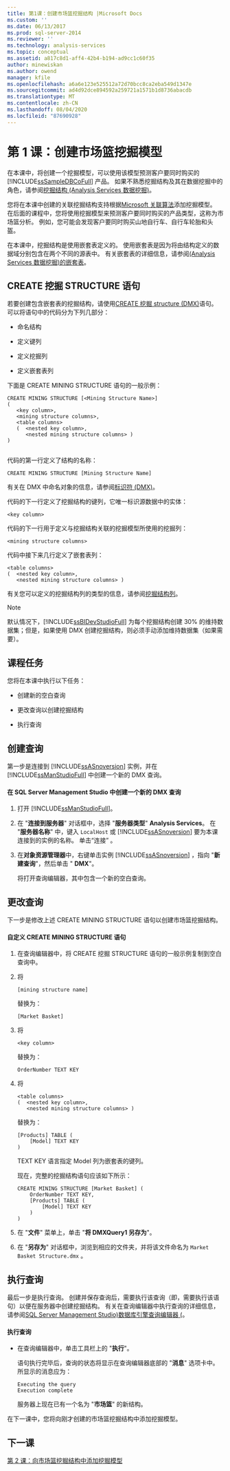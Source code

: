 ```yaml
---
title: 第1课：创建市场篮挖掘结构 |Microsoft Docs
ms.custom: ''
ms.date: 06/13/2017
ms.prod: sql-server-2014
ms.reviewer: ''
ms.technology: analysis-services
ms.topic: conceptual
ms.assetid: a817c8d1-aff4-42b4-b194-ad9cc1c60f35
author: minewiskan
ms.author: owend
manager: kfile
ms.openlocfilehash: a6a6e123e525512a72d70bcc8ca2eba549d1347e
ms.sourcegitcommit: ad4d92dce894592a259721a1571b1d8736abacdb
ms.translationtype: MT
ms.contentlocale: zh-CN
ms.lasthandoff: 08/04/2020
ms.locfileid: "87690928"
---
```

# <a name="lesson-1-creating-the-market-basket-mining-structure"></a>第 1 课：创建市场篮挖掘模型
  在本课中，将创建一个挖掘模型，可以使用该模型预测客户要同时购买的 [!INCLUDE[ssSampleDBCoFull](../includes/sssampledbcofull-md.md)] 产品。 如果不熟悉挖掘结构及其在数据挖掘中的角色，请参阅[挖掘结构 &#40;Analysis Services 数据挖掘&#41;](../../2014/analysis-services/data-mining/mining-structures-analysis-services-data-mining.md)。  
  
 您将在本课中创建的关联挖掘结构支持根据[Microsoft 关联算法](../../2014/analysis-services/data-mining/microsoft-association-algorithm.md)添加挖掘模型。 在后面的课程中，您将使用挖掘模型来预测客户要同时购买的产品类型，这称为市场篮分析。 例如，您可能会发现客户要同时购买山地自行车、自行车轮胎和头盔。  
  
 在本课中，挖掘结构是使用嵌套表定义的。 使用嵌套表是因为将由结构定义的数据域分别包含在两个不同的源表中。 有关嵌套表的详细信息，请参阅[&#40;Analysis Services 数据挖掘&#41;的嵌套表](../../2014/analysis-services/data-mining/nested-tables-analysis-services-data-mining.md)。  
  
## <a name="create-mining-structure-statement"></a>CREATE 挖掘 STRUCTURE 语句  
 若要创建包含嵌套表的挖掘结构，请使用[CREATE 挖掘 structure &#40;DMX&#41;](/sql/dmx/create-mining-structure-dmx)语句。 可以将语句中的代码分为下列几部分：  
  
-   命名结构  
  
-   定义键列  
  
-   定义挖掘列  
  
-   定义嵌套表列  
  
 下面是 CREATE MINING STRUCTURE 语句的一般示例：  
  
```  
CREATE MINING STRUCTURE [<Mining Structure Name>]  
(  
   <key column>,  
   <mining structure columns>,  
   <table columns>  
   (  <nested key column>,  
      <nested mining structure columns> )  
)  
  
```  
  
 代码的第一行定义了结构的名称：  
  
```  
CREATE MINING STRUCTURE [Mining Structure Name]  
```  
  
 有关在 DMX 中命名对象的信息，请参阅[标识符 &#40;DMX&#41;](/sql/dmx/identifiers-dmx)。  
  
 代码的下一行定义了挖掘结构的键列，它唯一标识源数据中的实体：  
  
```  
<key column>  
```  
  
 代码的下一行用于定义与挖掘结构关联的挖掘模型所使用的挖掘列：  
  
```  
<mining structure columns>  
```  
  
 代码中接下来几行定义了嵌套表列：  
  
```  
<table columns>  
(  <nested key column>,  
   <nested mining structure columns> )  
```  
  
 有关您可以定义的挖掘结构列的类型的信息，请参阅[挖掘结构列](../../2014/analysis-services/data-mining/mining-structure-columns.md)。  
  
> [!NOTE]  
>  默认情况下，[!INCLUDE[ssBIDevStudioFull](../includes/ssbidevstudiofull-md.md)] 为每个挖掘结构创建 30% 的维持数据集；但是，如果使用 DMX 创建挖掘结构，则必须手动添加维持数据集（如果需要）。  
  
## <a name="lesson-tasks"></a>课程任务  
 您将在本课中执行以下任务：  
  
-   创建新的空白查询  
  
-   更改查询以创建挖掘结构  
  
-   执行查询  
  
## <a name="creating-the-query"></a>创建查询  
 第一步是连接到 [!INCLUDE[ssASnoversion](../includes/ssasnoversion-md.md)] 实例，并在 [!INCLUDE[ssManStudioFull](../includes/ssmanstudiofull-md.md)] 中创建一个新的 DMX 查询。  
  
#### <a name="to-create-a-new-dmx-query-in-sql-server-management-studio"></a>在 SQL Server Management Studio 中创建一个新的 DMX 查询  
  
1.  打开 [!INCLUDE[ssManStudioFull](../includes/ssmanstudiofull-md.md)]。  
  
2.  在 "**连接到服务器**" 对话框中，选择 "**服务器类型**" **Analysis Services**。 在 "**服务器名称**" 中，键入 `LocalHost` 或 [!INCLUDE[ssASnoversion](../includes/ssasnoversion-md.md)] 要为本课连接到的实例的名称。 单击“连接” 。  
  
3.  在**对象资源管理器**中，右键单击实例 [!INCLUDE[ssASnoversion](../includes/ssasnoversion-md.md)] ，指向 "**新建查询**"，然后单击 " **DMX**"。  
  
     将打开查询编辑器，其中包含一个新的空白查询。  
  
## <a name="altering-the-query"></a>更改查询  
 下一步是修改上述 CREATE MINING STRUCTURE 语句以创建市场篮挖掘结构。  
  
#### <a name="to-customize-the-create-mining-structure-statement"></a>自定义 CREATE MINING STRUCTURE 语句  
  
1.  在查询编辑器中，将 CREATE 挖掘 STRUCTURE 语句的一般示例复制到空白查询中。  
  
2.  将  
  
    ```  
    [mining structure name]   
    ```  
  
     替换为：  
  
    ```  
    [Market Basket]  
    ```  
  
3.  将  
  
    ```  
    <key column>  
    ```  
  
     替换为：  
  
    ```  
    OrderNumber TEXT KEY  
    ```  
  
4.  将  
  
    ```  
    <table columns>  
    (  <nested key column>,  
       <nested mining structure columns> )  
    ```  
  
     替换为：  
  
    ```  
    [Products] TABLE (  
        [Model] TEXT KEY  
    )  
    ```  
  
     TEXT KEY 语言指定 Model 列为嵌套表的键列。  
  
     现在，完整的挖掘结构语句应该如下所示：  
  
    ```  
    CREATE MINING STRUCTURE [Market Basket] (  
        OrderNumber TEXT KEY,  
        [Products] TABLE (  
            [Model] TEXT KEY  
        )  
    )  
    ```  
  
5.  在 "**文件**" 菜单上，单击 "**将 DMXQuery1 另存为**"。  
  
6.  在 "**另存为**" 对话框中，浏览到相应的文件夹，并将该文件命名为 `Market Basket Structure.dmx` 。  
  
## <a name="executing-the-query"></a>执行查询  
 最后一步是执行查询。 创建并保存查询后，需要执行该查询（即，需要执行该语句）以便在服务器中创建挖掘结构。 有关在查询编辑器中执行查询的详细信息，请参阅[SQL Server Management Studio&#41;数据库引擎查询编辑器 &#40;](../relational-databases/scripting/database-engine-query-editor-sql-server-management-studio.md)。  
  
#### <a name="to-execute-the-query"></a>执行查询  
  
-   在查询编辑器中，单击工具栏上的 "**执行**"。  
  
     语句执行完毕后，查询的状态将显示在查询编辑器底部的 "**消息**" 选项卡中。 所显示的消息应为：  
  
    ```  
    Executing the query   
    Execution complete  
    ```  
  
     服务器上现在已有一个名为 "**市场篮**" 的新结构。  
  
 在下一课中，您将向刚才创建的市场篮挖掘结构中添加挖掘模型。  
  
## <a name="next-lesson"></a>下一课  
 [第 2 课：向市场篮挖掘结构中添加挖掘模型](../../2014/tutorials/lesson-2-adding-mining-models-to-the-market-basket-mining-structure.md)  
  
  
